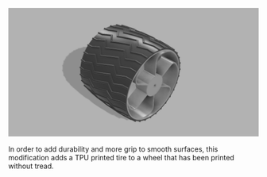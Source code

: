  ![Tire and Wheel](/Images/Wheel_Tire_Assy.png?raw=true "Tire and Wheel")
 <p>
In order to add durability and more grip to smooth surfaces, this modification adds a TPU printed tire to a wheel that has been printed without tread.
 </p>
 
